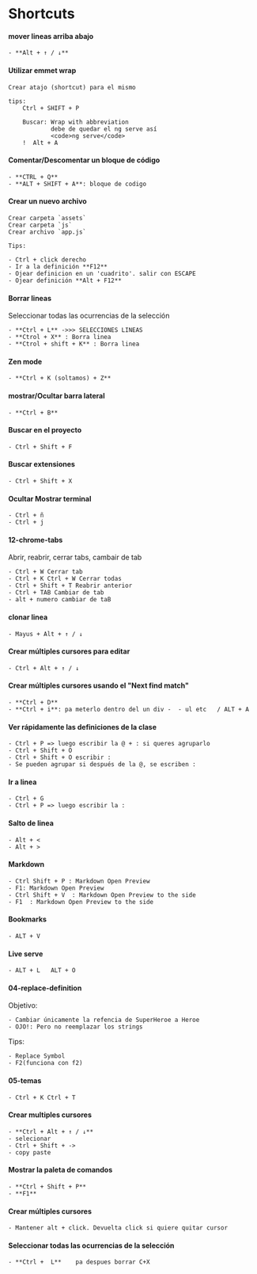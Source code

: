 # Shortcuts

#### mover lineas arriba abajo

    - **Alt + ↑ / ↓**

#### Utilizar emmet wrap

    Crear atajo (shortcut) para el mismo
    
    tips:
        Ctrl + SHIFT + P

        Buscar: Wrap with abbreviation
                debe de quedar el ng serve así
                <code>ng serve</code>
        !  Alt + A

#### Comentar/Descomentar un bloque de código

    - **CTRL + Q**
    - **ALT + SHIFT + A**: bloque de codigo

#### Crear un nuevo archivo

    Crear carpeta `assets`
    Crear carpeta `js`
    Crear archivo `app.js`

    Tips:

    - Ctrl + click derecho
    - Ir a la definición **F12**
    - Ojear definicion en un 'cuadrito'. salir con ESCAPE
    - Ojear definición **Alt + F12**

#### Borrar lineas

Seleccionar todas las ocurrencias de la selección

    - **Ctrl + L** ->>> SELECCIONES LINEAS
    - **Ctrol + X** : Borra linea
    - **Ctrol + shift + K** : Borra linea

#### Zen mode

    - **Ctrl + K (soltamos) + Z**

#### mostrar/Ocultar barra lateral

    - **Ctrl + B**

#### Buscar en el proyecto

    - Ctrl + Shift + F

#### Buscar extensiones

    - Ctrl + Shift + X

#### Ocultar Mostrar terminal

    - Ctrl + ñ
    - Ctrl + j

#### 12-chrome-tabs

Abrir, reabrir, cerrar tabs, cambair de tab

    - Ctrl + W Cerrar tab
    - Ctrl + K Ctrl + W Cerrar todas
    - Ctrl + Shift + T Reabrir anterior
    - Ctrl + TAB Cambiar de tab
    - alt + numero cambiar de taB

#### clonar linea

    - Mayus + Alt + ↑ / ↓



#### Crear múltiples cursores para editar

    - Ctrl + Alt + ↑ / ↓
  
#### Crear múltiples cursores usando el "Next find match"

    - **Ctrl + D**
    - **Ctrl + i**: pa meterlo dentro del un div -  - ul etc   / ALT + A

#### Ver rápidamente las definiciones de la clase

    - Ctrl + P => luego escribir la @ + : si queres agruparlo
    - Ctrl + Shift + O
    - Ctrl + Shift + O escribir :
    - Se pueden agrupar si después de la @, se escriben :

#### Ir a linea

    - Ctrl + G
    - Ctrl + P => luego escribir la :

#### Salto de linea

    - Alt + <
    - Alt + >

#### Markdown

    - Ctrl Shift + P : Markdown Open Preview
    - F1: Markdown Open Preview
    - Ctrl Shift + V  : Markdown Open Preview to the side
    - F1  : Markdown Open Preview to the side

#### Bookmarks

    - ALT + V

#### Live serve

    - ALT + L   ALT + O

#### 04-replace-definition

Objetivo:

    - Cambiar únicamente la refencia de SuperHeroe a Heroe
    - OJO!: Pero no reemplazar los strings

Tips:

    - Replace Symbol
    - F2(funciona con f2)

#### 05-temas

    - Ctrl + K Ctrl + T

#### Crear multiples cursores

    - **Ctrl + Alt + ↑ / ↓**
    - selecionar
    - Ctrl + Shift + ->
    - copy paste

#### Mostrar la paleta de comandos

    - **Ctrl + Shift + P**
    - **F1**

#### Crear múltiples cursores

    - Mantener alt + click. Devuelta click si quiere quitar cursor

#### Seleccionar todas las ocurrencias de la selección

    - **Ctrl +  L**    pa despues borrar C+X
